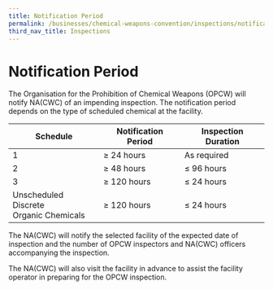 ```yaml
---
title: Notification Period 
permalink: /businesses/chemical-weapons-convention/inspections/notification-period/
third_nav_title: Inspections
---
```


# Notification Period

The Organisation for the Prohibition of Chemical Weapons (OPCW) will notify NA(CWC) of an impending inspection. The notification period depends on the type of scheduled chemical at the facility.

| Schedule | Notification Period | Inspection Duration | 
|---|---|---|
| 1 | ≥ 24 hours | As required |
| 2 | ≥ 48 hours | ≤ 96 hours |
| 3 | ≥ 120 hours | ≤ 24 hours |
| Unscheduled Discrete <br> Organic Chemicals | ≥ 120 hours | ≤ 24 hours |

The NA(CWC) will notify the selected facility of the expected date of inspection and the number of OPCW inspectors and NA(CWC) officers accompanying the inspection.

The NA(CWC) will also visit the facility in advance to assist the facility operator in preparing for the OPCW inspection.

